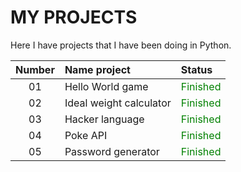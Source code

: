 # MY PROJECTS 

Here I have projects that I have been doing in Python.

| Number    | Name project      | Status |
|:---------:|:------------------|:--------------|
| 01        | Hello World game | <span style="color: green;">Finished</span> | 
| 02        | Ideal weight calculator | <span style="color: green;">Finished</span> | 
| 03        | Hacker language | <span style="color: green;">Finished</span> | 
| 04        | Poke API | <span style="color: green;">Finished</span> | 
| 05        | Password generator | <span style="color: green;">Finished</span> | 
